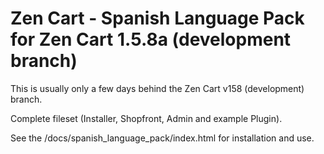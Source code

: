 # Zen Cart - Spanish Language Pack for Zen Cart 1.5.8a (development branch)

This is usually only a few days behind the Zen Cart v158 (development) branch.

Complete fileset (Installer, Shopfront, Admin and example Plugin).

See the /docs/spanish_language_pack/index.html for installation and use.
